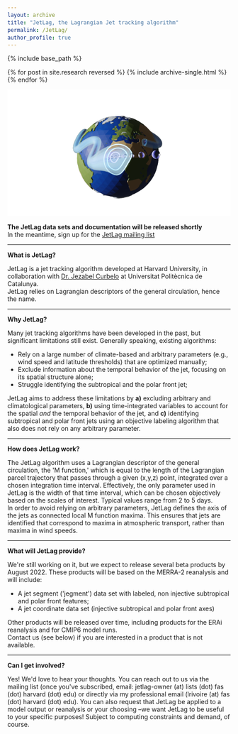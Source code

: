 ```yaml
---
layout: archive
title: "JetLag, the Lagrangian Jet tracking algorithm"
permalink: /JetLag/
author_profile: true
---
```


{% include base_path %}

{% for post in site.research reversed %}
  {% include archive-single.html %}
{% endfor %}


![](../images/logo2.png)

**The JetLag data sets and documentation will be released shortly**<br>
In the meantime, sign up for the [JetLag mailing list](https://web.lists.fas.harvard.edu/mailman/lists/jetlag.lists.fas.harvard.edu/)<br>

---

**What is JetLag?**<br>

JetLag is a jet tracking algorithm developed at Harvard University, in collaboration with [Dr. Jezabel Curbelo](https://web.mat.upc.edu/jezabel.curbelo/) at Universitat Politècnica de Catalunya.<br>
JetLag relies on Lagrangian descriptors of the general circulation, hence the name.

---

**Why JetLag?**<br>

Many jet tracking algorithms have been developed in the past, but significant limitations still exist. Generally speaking, existing algorithms:<br>
* Rely on a large number of climate-based and arbitrary parameters (e.g., wind speed and latitude thresholds) that are optimized manually;
* Exclude information about the temporal behavior of the jet, focusing on its spatial structure alone;
* Struggle identifying the subtropical and the polar front jet;

JetLag aims to address these limitations by **a)** excluding arbitrary and climatological parameters, **b)** using time-integrated variables to account for the spatial <em>and</em> the temporal behavior of the jet, and **c)** identifying subtropical and polar front jets using an objective labeling algorithm that also does not rely on any arbitrary parameter.<br>

---

**How does JetLag work?**<br>

The JetLag algorithm uses a Lagrangian descriptor of the general circulation, the 'M function,' which is equal to the length of the Lagrangian parcel trajectory that passes through a given (x,y,z) point, integrated over a chosen integration time interval. Effectively, the only parameter used in JetLag is the width of that time interval, which can be chosen objectively based on the scales of interest. Typical values range from 2 to 5 days.<br>
In order to avoid relying on arbitrary parameters, JetLag defines the axis of the jets as connected local M function maxima. This ensures that jets are identified that correspond to maxima in atmospheric transport, rather than maxima in wind speeds.<br>

---

**What will JetLag provide?**<br>

We're still working on it, but we expect to release several beta products by August 2022. These products will be based on the MERRA-2 reanalysis and will include:<br>

* A jet segment ('jegment') data set with labeled, non injective subtropical and polar front features;
* A jet coordinate data set (injective subtropical and polar front axes)

Other products will be released over time, including products for the ERAi reanalysis and for CMIP6 model runs.<br>
Contact us (see below) if you are interested in a product that is not available.<br>

---

**Can I get involved?**<br>

Yes! We'd love to hear your thoughts. You can reach out to us via the mailing list (once you've subscribed, email: jetlag-owner (at) lists (dot) fas (dot) harvard (dot) edu) or directly via my professional email (lrivoire (at) fas (dot) harvard (dot) edu). You can also request that JetLag be applied to a model output or reanalysis or your choosing –we want JetLag to be useful to your specific purposes! Subject to computing constraints and demand, of course.
